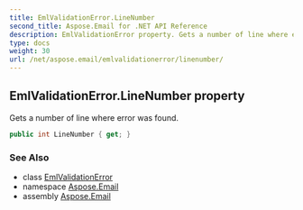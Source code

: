 ```yaml
---
title: EmlValidationError.LineNumber
second_title: Aspose.Email for .NET API Reference
description: EmlValidationError property. Gets a number of line where error was found
type: docs
weight: 30
url: /net/aspose.email/emlvalidationerror/linenumber/
---
```

## EmlValidationError.LineNumber property

Gets a number of line where error was found.

```csharp
public int LineNumber { get; }
```

### See Also

* class [EmlValidationError](../)
* namespace [Aspose.Email](../../emlvalidationerror/)
* assembly [Aspose.Email](../../../)


